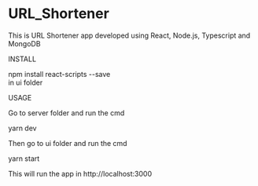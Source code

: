 # URL_Shortener
This is URL Shortener app developed using React, Node.js, Typescript and MongoDB

INSTALL 

npm install react-scripts --save  
in ui folder

USAGE

Go to server folder and run the cmd

yarn dev

Then go to ui folder and run the cmd

yarn start

This will run the app in http://localhost:3000
